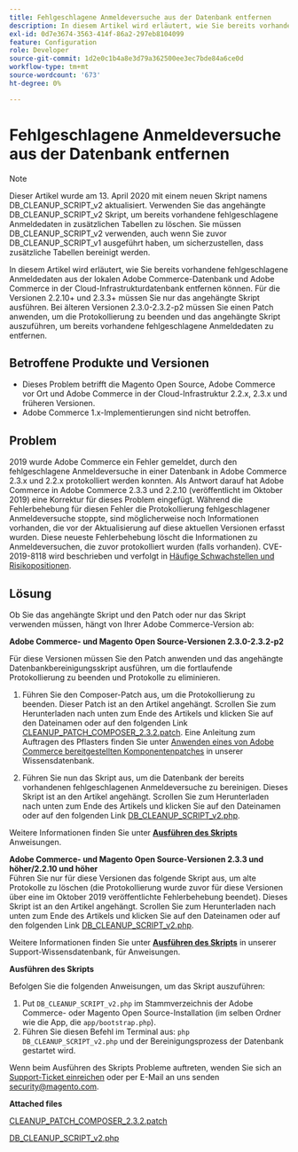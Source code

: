 ```yaml
---
title: Fehlgeschlagene Anmeldeversuche aus der Datenbank entfernen
description: In diesem Artikel wird erläutert, wie Sie bereits vorhandene fehlgeschlagene Anmeldedaten aus der lokalen Adobe Commerce-Datenbank und Adobe Commerce in der Cloud-Infrastrukturdatenbank entfernen können. Für die Versionen 2.2.10+ und 2.3.3+ müssen Sie nur das angehängte Skript ausführen. Bei älteren Versionen 2.3.0-2.3.2-p2 müssen Sie einen Patch anwenden, um die Protokollierung zu beenden und das angehängte Skript auszuführen, um bereits vorhandene fehlgeschlagene Anmeldedaten zu entfernen.
exl-id: 0d7e3674-3563-414f-86a2-297eb8104099
feature: Configuration
role: Developer
source-git-commit: 1d2e0c1b4a8e3d79a362500ee3ec7bde84a6ce0d
workflow-type: tm+mt
source-wordcount: '673'
ht-degree: 0%

---
```


# Fehlgeschlagene Anmeldeversuche aus der Datenbank entfernen

>[!NOTE]
>
>Dieser Artikel wurde am 13. April 2020 mit einem neuen Skript namens DB\_CLEANUP\_SCRIPT\_v2 aktualisiert. Verwenden Sie das angehängte DB\_CLEANUP\_SCRIPT\_v2 Skript, um bereits vorhandene fehlgeschlagene Anmeldedaten in zusätzlichen Tabellen zu löschen. Sie müssen DB\_CLEANUP\_SCRIPT\_v2 verwenden, auch wenn Sie zuvor DB\_CLEANUP\_SCRIPT\_v1 ausgeführt haben, um sicherzustellen, dass zusätzliche Tabellen bereinigt werden.

In diesem Artikel wird erläutert, wie Sie bereits vorhandene fehlgeschlagene Anmeldedaten aus der lokalen Adobe Commerce-Datenbank und Adobe Commerce in der Cloud-Infrastrukturdatenbank entfernen können. Für die Versionen 2.2.10+ und 2.3.3+ müssen Sie nur das angehängte Skript ausführen. Bei älteren Versionen 2.3.0-2.3.2-p2 müssen Sie einen Patch anwenden, um die Protokollierung zu beenden und das angehängte Skript auszuführen, um bereits vorhandene fehlgeschlagene Anmeldedaten zu entfernen.

## **Betroffene Produkte und Versionen**

* Dieses Problem betrifft die Magento Open Source, Adobe Commerce vor Ort und Adobe Commerce in der Cloud-Infrastruktur 2.2.x, 2.3.x und früheren Versionen.
* Adobe Commerce 1.x-Implementierungen sind nicht betroffen.

## Problem

2019 wurde Adobe Commerce ein Fehler gemeldet, durch den fehlgeschlagene Anmeldeversuche in einer Datenbank in Adobe Commerce 2.3.x und 2.2.x protokolliert werden konnten. Als Antwort darauf hat Adobe Commerce in Adobe Commerce 2.3.3 und 2.2.10 (veröffentlicht im Oktober 2019) eine Korrektur für dieses Problem eingefügt. Während die Fehlerbehebung für diesen Fehler die Protokollierung fehlgeschlagener Anmeldeversuche stoppte, sind möglicherweise noch Informationen vorhanden, die vor der Aktualisierung auf diese aktuellen Versionen erfasst wurden. Diese neueste Fehlerbehebung löscht die Informationen zu Anmeldeversuchen, die zuvor protokolliert wurden (falls vorhanden).   CVE-2019-8118 wird beschrieben und verfolgt in [Häufige Schwachstellen und Risikopositionen](https://cve.mitre.org/cgi-bin/cvename.cgi?name=CVE-2019-8118).

## Lösung

Ob Sie das angehängte Skript und den Patch oder nur das Skript verwenden müssen, hängt von Ihrer Adobe Commerce-Version ab:

**Adobe Commerce- und Magento Open Source-Versionen 2.3.0-2.3.2-p2**

Für diese Versionen müssen Sie den Patch anwenden und das angehängte Datenbankbereinigungsskript ausführen, um die fortlaufende Protokollierung zu beenden und Protokolle zu eliminieren.

1. Führen Sie den Composer-Patch aus, um die Protokollierung zu beenden. Dieser Patch ist an den Artikel angehängt. Scrollen Sie zum Herunterladen nach unten zum Ende des Artikels und klicken Sie auf den Dateinamen oder auf den folgenden Link [CLEANUP\_PATCH\_COMPOSER\_2.3.2.patch](assets/CLEANUP_PATCH_COMPOSER_2.3.2.patch.zip). Eine Anleitung zum Auftragen des Pflasters finden Sie unter [Anwenden eines von Adobe Commerce bereitgestellten Komponentenpatches](/help/how-to/general/how-to-apply-a-composer-patch-provided-by-magento.md) in unserer Wissensdatenbank.

1. Führen Sie nun das Skript aus, um die Datenbank der bereits vorhandenen fehlgeschlagenen Anmeldeversuche zu bereinigen. Dieses Skript ist an den Artikel angehängt. Scrollen Sie zum Herunterladen nach unten zum Ende des Artikels und klicken Sie auf den Dateinamen oder auf den folgenden Link [DB\_CLEANUP\_SCRIPT\_v2.php](assets/DB_CLEANUP_SCRIPT_v2.php.zip).

Weitere Informationen finden Sie unter [**Ausführen des Skripts**](/help/troubleshooting/known-issues-patches-attached/remove-failed-login-attempts-from-the-database.md#run_script) Anweisungen.

**Adobe Commerce- und Magento Open Source-Versionen 2.3.3 und höher/2.2.10 und höher**<br>
Führen Sie nur für diese Versionen das folgende Skript aus, um alte Protokolle zu löschen (die Protokollierung wurde zuvor für diese Versionen über eine im Oktober 2019 veröffentlichte Fehlerbehebung beendet). Dieses Skript ist an den Artikel angehängt. Scrollen Sie zum Herunterladen nach unten zum Ende des Artikels und klicken Sie auf den Dateinamen oder auf den folgenden Link [DB\_CLEANUP\_SCRIPT\_v2.php](assets/DB_CLEANUP_SCRIPT_v2.php.zip).

Weitere Informationen finden Sie unter [**Ausführen des Skripts**](/help/troubleshooting/known-issues-patches-attached/remove-failed-login-attempts-from-the-database.md#run_script) in unserer Support-Wissensdatenbank, für Anweisungen.

**Ausführen des Skripts**

Befolgen Sie die folgenden Anweisungen, um das Skript auszuführen:

1. Put `DB_CLEANUP_SCRIPT_v2.php` im Stammverzeichnis der Adobe Commerce- oder Magento Open Source-Installation (im selben Ordner wie die App, die `app/bootstrap.php`).
1. Führen Sie diesen Befehl im Terminal aus: `php DB_CLEANUP_SCRIPT_v2.php` und der Bereinigungsprozess der Datenbank gestartet wird.

Wenn beim Ausführen des Skripts Probleme auftreten, wenden Sie sich an [Support-Ticket einreichen](/help/help-center-guide/help-center/magento-help-center-user-guide.md#submit-ticket) oder per E-Mail an uns senden [security@magento.com](mailto:security@magento.com).

**Attached files**

[CLEANUP\_PATCH\_COMPOSER\_2.3.2.patch](assets/CLEANUP_PATCH_COMPOSER_2.3.2.patch.zip)

[DB\_CLEANUP\_SCRIPT\_v2.php](assets/DB_CLEANUP_SCRIPT_v2.php.zip)
